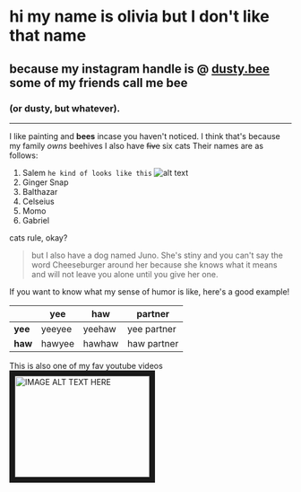 # hi my name is olivia but I don't like that name
## because my instagram handle is @ [dusty.bee](https://www.instagram.com/dusty.bee/)  some of my friends call me bee
### (or dusty, but whatever).
**********
I like painting and **bees** incase you haven't noticed.
I think that's because my family *owns* beehives
I also have ~~five~~ six cats
Their names are as follows:
1. Salem
``` he kind of looks like this ```
![alt text](https://www.meme-arsenal.com/memes/b8f3632522b1e2e0649c68aa75b3e178.jpg "him is a good boi")
1. Ginger Snap
1. Balthazar
1. Celseius 
1. Momo
1. Gabriel

cats rule, okay?

> but I also have a dog named Juno. She's stiny and you can't say the word Cheeseburger around her because she knows what it means and will not leave you alone until you give her one.

If you want to know what my sense of humor is like, here's a good example!

|         | **yee** | **haw** | **partner** |
|---------|---------|---------|-------------|
| **yee** | yeeyee  | yeehaw  | yee partner |
| **haw** | hawyee  | hawhaw  | haw partner |

This is also one of my fav youtube videos
<a href="http://www.youtube.com/watch?feature=player_embedded&v=GpPOMrQGzbk
" target="_blank"><img src="http://img.youtube.com/vi/GpPOMrQGzbk/0.jpg" 
alt="IMAGE ALT TEXT HERE" width="240" height="180" border="10" /></a>
